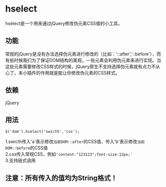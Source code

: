 # hselect
hselect是一个用来通过jQuery修改伪元素CSS值的小工具。

## 功能
常规的jQuery是没有办法选择伪元素进行修改的（比如：'::after','::before'），而有些时候我们为了保证DOM结构的美观，一些元素会利用伪元素来进行实现。当这些元素需要修改CSS样式的时候，jQuery原生不支持选择伪元素就有点力不从心了。本小插件的作用就是能让你修改伪元素的CSS样式。

## 依赖
jQuery

## 用法
`$('dom').hselect('swicth','css');`

1.swicth传入'a'表示修改`当前DOM::after`的CSS值，传入'b'表示修改`当前DOM::before`的CSS值    
2.css传入常规CSS，例如`'content:"123123";font-size:12px;'`    
3.支持链式调用

## 注意：所有传入的值均为String格式！
